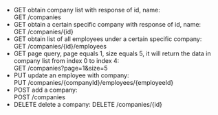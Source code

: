 - GET obtain company list with response of id, name:  
  GET /companies
- GET obtain a certain specific company with response of id, name:  
  GET /companies/{id}
- GET obtain list of all employees under a certain specific company:  
  GET /companies/{id}/employees
- GET page query, page equals 1, size equals 5, it will return the data in company list from index 0 to index 4:  
  GET /companies?page=1&size=5
- PUT update an employee with company:  
  PUT /companies/{companyId}/employees/{employeeId}
- POST add a company:  
  POST /companies
- DELETE delete a company:
  DELETE /companies/{id}